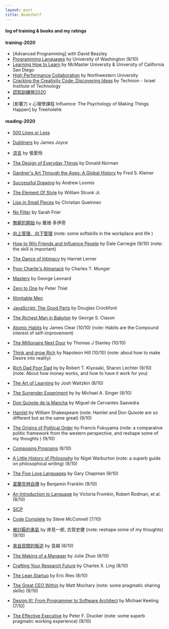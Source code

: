 ```yaml
---
layout: post
title: Bookshelf  
---
```


#### log of training & books and my ratings   

#### training-2020   
* [Advanced Programming] with David Beazley 
* [Programming Languages](https://www.coursera.org/learn/programming-languages/home/info) by University of Washington  (8/10)  
* [Learning How to Learn](https://www.coursera.org/learn/learning-how-to-learn/home/welcome) by McMaster University & University of California San Diego  
* [High Performance Collaboration](https://www.coursera.org/learn/leadership-collaboration/home/welcome) by Northwestern University  
* [Cracking the Creativity Code: Discovering Ideas](https://www.coursera.org/learn/startup-entrepreneurship-discovering-ideas/home/welcome) by Technion - Israel Institute of Technology   
* [認知訓練營2020](https://m.igetget.com/share/course/pay/detail?id=0x1A7LvaogNXknMsY1JPpql2WmznGD)  
* []()
* [影響力 x 心理學課程 Influence: The Psychology of Making Things Happen] by Treeholehk  



#### reading-2020  
* [500 Lines or Less](http://aosabook.org/en/index.html) 

* [Dubliners](https://www.goodreads.com/book/show/11012.Dubliners?from_search=true&from_srp=true&qid=TzUuGOAZOA&rank=1) by James Joyce   
* [流言](https://book.douban.com/subject/1980436/) by 張愛玲  
* [The Design of Everyday Things](https://en.m.wikipedia.org/wiki/The_Design_of_Everyday_Things) by Donald Norman    
* [Gardner's Art Through the Ages: A Global History](https://book.douban.com/subject/30395789/) by Fred S. Kleiner    
* [Successful Drawing](https://book.douban.com/subject/6773763/) by Andrew Loomis     
* [The Element Of Style](https://www.goodreads.com/book/show/35899148-the-element-of-style) by Wililam Strunk Jr.  

* [Lisp in Small Pieces](https://book.douban.com/subject/1456904/) by Christian Queinnec  
* [No Filter](https://book.douban.com/subject/34927538/) by Sarah Frier  

* [無窮的開始](https://book.douban.com/subject/26184242/) by 戴维·多伊奇  

* [向上管理．向下管理](https://www.goodreads.com/book/show/46129566?ac=1&from_search=true&qid=4l4emyPuC4&rank=1)  (note: some softskills in the workplace and life )  
* [How to Win Friends and Influence People](https://www.goodreads.com/book/show/4865.How_to_Win_Friends_and_Influence_People) by Dale Carnegie  (9/10) (note: the skill is important)
* [The Dance of Intimacy](https://book.douban.com/subject/26988131/) by Harriet Lerner  

* [Poor Charlie's Almanack](https://book.douban.com/subject/3273615/) by Charles T. Munger  
* [Mastery](https://book.douban.com/subject/1461005/) by George Leonard  
* [Zero to One](https://book.douban.com/subject/24753651/) by  Peter Thiel   

* [Illimitable Men](https://illimitablemen.com/archives/)  
* [JavaScript: The Good Parts](https://book.douban.com/subject/2994925/) by Douglas Crockford  
* [The Richest Man in Babylon](https://book.douban.com/subject/1922725/)  by George S. Clason  
* [Atomic Habits](https://www.goodreads.com/book/show/40121378-atomic-habits) by James Clear  (10/10) (note: Habits are the Compound interest of self-improvement)    
* [The Millionaire Next Door](https://book.douban.com/subject/1042567/) by Thomas J Stanley (10/10)  
* [Think and grow Rich](https://www.goodreads.com/book/show/30186948-think-and-grow-rich?ac=1&from_search=true&qid=CI0Kbo2ZFZ&rank=1) by Napoleon Hill (10/10)  (note: about how to make Desire into reality) 
* [Rich Dad Poor Dad](https://www.goodreads.com/book/show/69571.Rich_Dad_Poor_Dad?ac=1&from_search=true&qid=YSw1QaRE3j&rank=1) by by Robert T. Kiyosaki, Sharon Lechter  (9/10)  (note: About how money works, and how to have it work for you)  

* [The Art of Learning](https://www.goodreads.com/book/show/857333.The_Art_of_Learning) by Josh Waitzkin  (8/10)  
* [The Surrender Experiment](https://www.goodreads.com/book/show/23164946-the-surrender-experiment?ac=1&from_search=true&qid=8Hkb9hoUHk&rank=1) by by Michael A. Singer  (8/10)  
* [Don Quixote de la Mancha](https://book.douban.com/subject/1005918/) by Miguel de Cervantes Saavedra    
* [Hamlet](https://www.goodreads.com/book/show/1420.Hamlet) by William Shakespeare (note: Hamlet and Don Quixote are so different but as the same great)  (9/10)  
* [The Origins of Political Order](https://www.goodreads.com/book/show/9704856-the-origins-of-political-order?from_search=true&from_srp=true&qid=4gi3WPkm69&rank=1) by Francis Fukuyama (note: a comparative politic framework from the western perspective, and reshape some of my thoughts )  (9/10)  
* [Composing Programs](http://composingprograms.com/) (8/10)  
* [A Little History of Philosophy](https://www.goodreads.com/book/show/11527504-a-little-history-of-philosophy) by Nigel Warburton (note: a superb guide on philosophical writing) (9/10)  
* [The Five Love Languages](https://www.goodreads.com/book/show/23878688-the-5-love-languages) by Gary Chapman (9/10)  
 
* [富蘭克林自傳](https://www.goodreads.com/book/show/28738410?ac=1&from_search=true&qid=uUZVTvNLwc&rank=3) by Benjamin Franklin (9/10)  
* [An Introduction to Language](https://book.douban.com/subject/2275489/) by Victoria Fromkin, Robert Rodman, et al. (8/10)  
* [SICP](https://wizardforcel.gitbooks.io/sicp-in-python/content/15.html)  
* [Code Complete](https://www.goodreads.com/book/show/4845.Code_Complete?ac=1&from_search=true&qid=53qRUqb6mJ&rank=1) by Steve McConnell (7/10)  
* [被討厭的勇氣](https://www.goodreads.com/book/show/32848903) by 岸見一郎, 古賀史健 (note: reshape some of my thoughts) (9/10) 
* [來自民間的叛逆](https://book.douban.com/subject/30294348/) by 袁越 (8/10)  
* [The Making of a Manager](https://www.goodreads.com/book/show/38821039-the-making-of-a-manager?ac=1&from_search=true&qid=13w9EjAaq4&rank=1) by Julie Zhuo (8/10)  
* [Crafting Your Research Future](https://www.goodreads.com/book/show/15090386-crafting-your-research-future) by Charles X. Ling  (8/10)  
* [The Lean Startup](https://www.goodreads.com/book/show/10127019-the-lean-startup) by Eric Ries (8/10) 
* [The Great CEO Within](https://www.goodreads.com/book/show/48691943-the-great-ceo-within) by Matt Mochary (note: some pragmatic sharing skills) (9/10) 
* [Design It!: From Programmer to Software Architect](https://www.goodreads.com/book/show/31670678-design-it) by Michael Keeling (7/10)  
* [The Effective Executive](https://www.goodreads.com/book/show/48019.The_Effective_Executive?from_search=true&from_srp=true&qid=z8uYKRU0a8&rank=1) by Peter F. Drucker (note: some superb pragmatic working experience) (9/10)   



